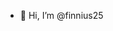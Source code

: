 - 👋 Hi, I’m @finnius25

<!---
finnius25/finnius25 is a ✨ special ✨ repository because its `README.md` (this file) appears on your GitHub profile.
You can click the Preview link to take a look at your changes.
--->
